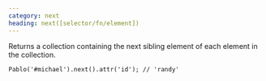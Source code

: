 ```yaml
--- 
category: next
heading: next([selector/fn/element])
---
```


Returns a collection containing the next sibling element of each element in the collection.

    Pablo('#michael').next().attr('id'); // 'randy'